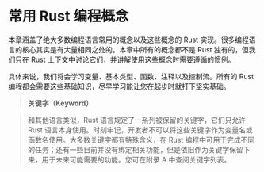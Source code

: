 # 常用 Rust 编程概念

本章涵盖了绝大多数编程语言常用的概念以及这些概念的 Rust 实现。很多编程语言的核心其实是有大量相同之处的。本章中所有的概念都不是 Rust 独有的，但我们只在 Rust 上下文中讨论它们，并讲解使用这些概念时需要遵循的惯例。

具体来说，我们将会学习变量、基本类型、函数、注释以及控制流。所有的 Rust 编程都会需要这些基础知识，尽早学习能让您在起步时就打下坚实基础。

> **关键字（Keyword）**

> 和其他语言类似，Rust 语言规定了一系列被保留的关键字，它们只允许 Rust 语言本身使用。时刻牢记，开发者不可以将这些关键字作为变量名或函数名使用。大多数关键字都有特殊含义，在 Rust 编程中可用于完成不同的任务；还有一些目前并没有绑定相关功能，但是依旧作为关键字保留下来，用于未来可能需要的功能。您可在附录 A 中查阅关键字列表。
